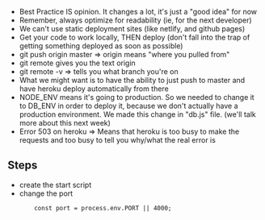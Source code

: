 - Best Practice IS opinion. It changes a lot, it's just a "good idea" for now
- Remember, always optimize for readability (ie, for the next developer)
- We can't use static deployment sites (like netlify, and github pages)
- Get your code to work locally, THEN deploy (don't fall into the trap of getting something deployed as soon as possible)
- git push origin master => origin means "where you pulled from"
- git remote gives you the text origin
- git remote -v => tells you what branch you're on
- What we might want is to have the ability to just push to master and have heroku deploy automatically from there
- NODE_ENV means it's going to production. So we needed to change it to DB_ENV in order to deploy it, because we don't actually have a production environment. We made this change in "db.js" file. (we'll talk more about this next week)
- Error 503 on heroku => Means that heroku is too busy to make the requests and too busy to tell you why/what the real error is

## Steps
- create the start script
- change the port 
    ```
        const port = process.env.PORT || 4000;
    ```

